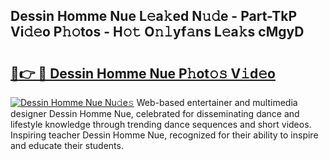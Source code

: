 ## Dessin Homme Nue L𝚎a𝚔ed N𝚞𝚍e - Part-TkP Vi𝚍𝚎o P𝚑𝚘tos - H𝚘𝚝 O𝚗𝚕yf𝚊ns L𝚎a𝚔s cMgyD

# <h2><a href="http://kfe8h5n.oniu.top/?m=Dessin+Homme+Nue">🔗👉 🔴 Dessin Homme Nue P𝚑ot𝚘𝚜 V𝚒d𝚎o</a></h2>

[![Dessin Homme Nue Nu𝚍e𝚜](https://i.imgur.com/0qMVB7G.gif)](http://kfe8h5n.oniu.top/?m=Dessin+Homme+Nue)
Web-based entertainer and multimedia designer Dessin Homme Nue, celebrated for disseminating dance and lifestyle knowledge through trending dance sequences and short videos. Inspiring teacher Dessin Homme Nue, recognized for their ability to inspire and educate their students.  
